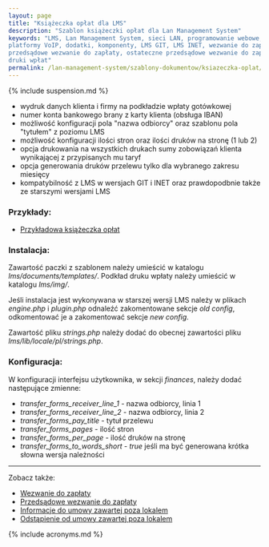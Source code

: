 ```yaml
---
layout: page
title: "Książeczka opłat dla LMS"
description: "Szablon książeczki opłat dla Lan Management System"
keywords: "LMS, Lan Management System, sieci LAN, programowanie webowe, 
platformy VoIP, dodatki, komponenty, LMS GIT, LMS INET, wezwanie do zapłaty,
przedsądowe wezwanie do zapłaty, ostateczne przedsądowe wezwanie do zapłaty,
druki wpłat"
permalink: /lan-management-system/szablony-dokumentow/ksiazeczka-oplat/
---
```


{% include suspension.md %}

 * wydruk danych klienta i firmy na podkładzie wpłaty gotówkowej
 * numer konta bankowego brany z karty klienta (obsługa IBAN)
 * możliwość konfiguracji pola "nazwa odbiorcy" oraz szablonu pola "tytułem" z poziomu LMS
 * możliwość konfiguracji ilości stron oraz ilości druków na stronę (1 lub 2)
 * opcja drukowania na wszystkich drukach sumy zobowiązań klienta wynikającej z
przypisanych mu taryf
 * opcja generowania druków przelewu tylko dla wybranego zakresu miesięcy
 * kompatybilność z LMS w wersjach GIT i INET oraz prawdopodbnie także ze starszymi wersjami LMS

### Przykłady:

 * [Przykładowa książeczka opłat](http://lion.net.pl/img/szablony_dokumentow/ksiazeczka_oplat_przyklad.pdf)

### Instalacja:

Zawartość paczki z szablonem należy umieścić w katalogu *lms/documents/templates/*.
Podkład druku wpłaty należy umieścić w katalogu *lms/img/*.

Jeśli instalacja jest wykonywana w starszej wersji LMS należy w plikach *engine.php*
i *plugin.php* odnaleźć zakomentowane sekcje *old config*, odkomentować je a zakomentować
sekcje *new config*.

Zawartość pliku *strings.php* należy dodać do obecnej zawartości pliku
*lms/lib/locale/pl/strings.php*.

### Konfiguracja:

W konfiguracji interfejsu użytkownika, w sekcji *finances*, należy dodać 
następujące zmienne:

 * *transfer_forms_receiver_line_1* - nazwa odbiorcy, linia 1
 * *transfer_forms_receiver_line_2* - nazwa odbiorcy, linia 2
 * *transfer_forms_pay_title* - tytuł przelewu
 * *transfer_forms_pages* - ilość stron
 * *transfer_forms_per_page* - ilość druków na stronę
 * *transfer_forms_to_words_short* - *true* jeśli ma być generowana krótka słowna wersja należności

* * *

Zobacz także:

 * [Wezwanie do zapłaty](../wezwanie-do-zaplaty)
 * [Przedsądowe wezwanie do zapłaty](../przedsadowe-wezwanie-do-zaplaty)
 * [Informacje do umowy zawartej poza lokalem](../informacje-do-umowy-zawartej-poza-lokalem)
 * [Odstąpienie od umowy zawartej poza lokalem](../odstapienie-od-umowy-zawartej-poza-lokalem)


{% include acronyms.md %}

